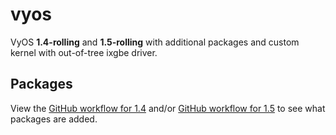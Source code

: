 # vyos

VyOS **1.4-rolling** and **1.5-rolling** with additional packages and custom kernel with out-of-tree ixgbe driver.

## Packages

View the [GitHub workflow for 1.4](.github/workflows/rolling.yaml) and/or [GitHub workflow for 1.5](.github/workflows/rolling-1.5.yaml) to see what packages are added.
